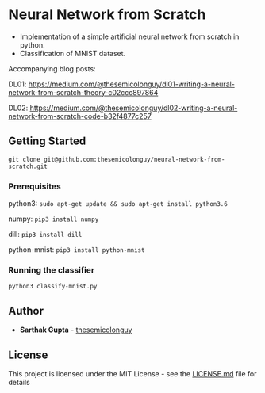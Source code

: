 # Neural Network from Scratch

* Implementation of a simple artificial neural network from scratch in python.
* Classification of MNIST dataset.

Accompanying blog posts:

DL01: https://medium.com/@thesemicolonguy/dl01-writing-a-neural-network-from-scratch-theory-c02ccc897864

DL02: https://medium.com/@thesemicolonguy/dl02-writing-a-neural-network-from-scratch-code-b32f4877c257


## Getting Started

`git clone git@github.com:thesemicolonguy/neural-network-from-scratch.git`

### Prerequisites

python3: `sudo apt-get update && sudo apt-get install python3.6`

numpy: `pip3 install numpy`

dill: `pip3 install dill`

python-mnist: `pip3 install python-mnist`

### Running the classifier

`python3 classify-mnist.py`

## Author

* **Sarthak Gupta** - [thesemicolonguy](https://github.com/thesemicolonguy)

## License

This project is licensed under the MIT License - see the [LICENSE.md](https://github.com/thesemicolonguy/neural-network-from-scratch/blob/master/LICENSE) file for details

